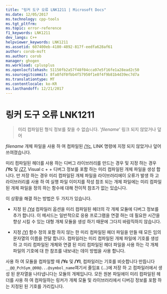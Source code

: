 ```yaml
---
title: "링커 도구 오류 LNK1211 | Microsoft Docs"
ms.date: 12/05/2017
ms.technology: cpp-tools
ms.tgt_pltfrm: 
ms.topic: error-reference
f1_keywords: LNK1211
dev_langs: C++
helpviewer_keywords: LNK1211
ms.assetid: 607400eb-4180-4892-817f-eedfa628af61
author: corob-msft
ms.author: corob
manager: ghogen
ms.workload: cplusplus
ms.openlocfilehash: 51150fb2a57f48f04cca97e5f16fe1a28ead2c50
ms.sourcegitcommit: 8fa8fdf0fbb4f57950f1e8f4f9b81b4d39ec7d7a
ms.translationtype: MT
ms.contentlocale: ko-KR
ms.lasthandoff: 12/21/2017
---
```

# <a name="linker-tools-error-lnk1211"></a>링커 도구 오류 LNK1211

> 미리 컴파일된 형식 정보를 찾을 수 없습니다. '*filename*' 링크 되지 않았거나 덮어

*filename* 개체 파일을 사용 하 여 컴파일된 [/Yc](../../build/reference/yc-create-precompiled-header-file.md), LINK 명령에 지정 되지 않았거나 덮어 쓰여졌습니다.

미리 컴파일된 헤더를 사용 하는 디버그 라이브러리를 만드는 경우 및 지정 하는 경우 **/Yc** 및 [/Z7](../../build/reference/z7-zi-zi-debug-information-format.md), Visual c + + 디버그 정보를 포함 하는 미리 컴파일된 개체 파일을 생성 합니다. 만 저장 하는 경우 미리 컴파일된 개체 파일을 라이브러리에이 오류가 발생 하 고 라이브러리를 사용 하 여 실행 파일 이미지를 작성 참조 되는 개체 파일에는 미리 컴파일된 개체 파일을 정의 하는 함수에 대해 전이적 참조가 없는 있습니다.

이 상황을 해결 하는 방법은 두 가지가 있습니다.

- 지정 된 [/Yd](../../build/reference/yd-place-debug-information-in-object-file.md) 컴파일러 옵션을 미리 컴파일된 헤더의 각 개체 모듈에 디버그 정보를 추가 합니다. 이 메서드는 일반적으로 응용 프로그램을 연결 하는 데 필요한 시간을 향상 시킬 수 있는 대형 개체 모듈을 생성 하기 때문에 그다지 바람직하지 않습니다.

- 지정 [/Yl](../../build/reference/yl-inject-pch-reference-for-debug-library.md) 함수 정의 포함 하지 않는 한 미리 컴파일된 헤더 파일을 만들 때 모든 임의 문자열의 이름을 전달 합니다. 컴파일러는 미리 컴파일된 개체 파일에 기호를 생성 하 고 미리 컴파일된 개체와 연결 된 미리 컴파일된 헤더 파일을 사용 하는 각 개체 파일의 기호에 대 한 참조를 내보내는 데이 방법을 사용 합니다.

사용 하 여 모듈을 컴파일할 때 **/Yc** 및 **/Yl**, 컴파일러는 기호를 비슷합니다 만듭니다 `__@@_PchSym_@00@...@symbol_name`여기서 줄임표 (...)에 저장 하 고 컴파일러에서 생성 된 문자열을 나타냅니다는 모듈의 개체입니다. 모든 원본 파일에이 미리 컴파일된 헤더를 사용 하 여 컴파일하는 링커가 개체 모듈 및 라이브러리에서 디버깅 정보를 포함 하는 지정된 된 기호를 가리킵니다.
